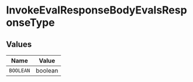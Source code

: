 # InvokeEvalResponseBodyEvalsResponseType


## Values

| Name      | Value     |
| --------- | --------- |
| `BOOLEAN` | boolean   |